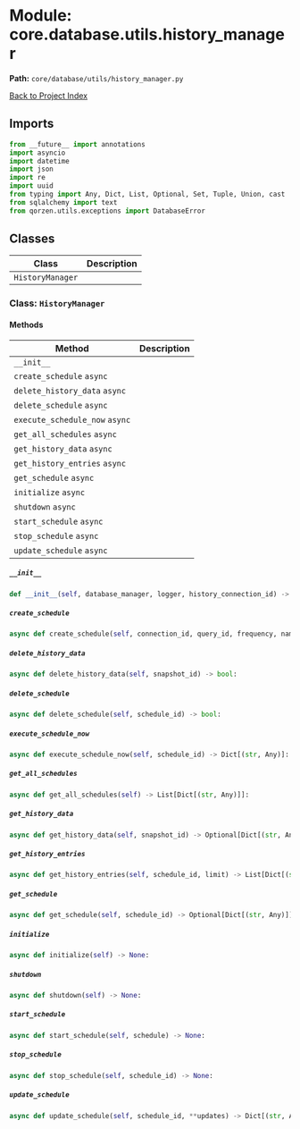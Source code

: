 # Module: core.database.utils.history_manager

**Path:** `core/database/utils/history_manager.py`

[Back to Project Index](../../../../index.md)

## Imports
```python
from __future__ import annotations
import asyncio
import datetime
import json
import re
import uuid
from typing import Any, Dict, List, Optional, Set, Tuple, Union, cast
from sqlalchemy import text
from qorzen.utils.exceptions import DatabaseError
```

## Classes

| Class | Description |
| --- | --- |
| `HistoryManager` |  |

### Class: `HistoryManager`

#### Methods

| Method | Description |
| --- | --- |
| `__init__` |  |
| `create_schedule` `async` |  |
| `delete_history_data` `async` |  |
| `delete_schedule` `async` |  |
| `execute_schedule_now` `async` |  |
| `get_all_schedules` `async` |  |
| `get_history_data` `async` |  |
| `get_history_entries` `async` |  |
| `get_schedule` `async` |  |
| `initialize` `async` |  |
| `shutdown` `async` |  |
| `start_schedule` `async` |  |
| `stop_schedule` `async` |  |
| `update_schedule` `async` |  |

##### `__init__`
```python
def __init__(self, database_manager, logger, history_connection_id) -> None:
```

##### `create_schedule`
```python
async def create_schedule(self, connection_id, query_id, frequency, name, description, retention_days) -> Dict[(str, Any)]:
```

##### `delete_history_data`
```python
async def delete_history_data(self, snapshot_id) -> bool:
```

##### `delete_schedule`
```python
async def delete_schedule(self, schedule_id) -> bool:
```

##### `execute_schedule_now`
```python
async def execute_schedule_now(self, schedule_id) -> Dict[(str, Any)]:
```

##### `get_all_schedules`
```python
async def get_all_schedules(self) -> List[Dict[(str, Any)]]:
```

##### `get_history_data`
```python
async def get_history_data(self, snapshot_id) -> Optional[Dict[(str, Any)]]:
```

##### `get_history_entries`
```python
async def get_history_entries(self, schedule_id, limit) -> List[Dict[(str, Any)]]:
```

##### `get_schedule`
```python
async def get_schedule(self, schedule_id) -> Optional[Dict[(str, Any)]]:
```

##### `initialize`
```python
async def initialize(self) -> None:
```

##### `shutdown`
```python
async def shutdown(self) -> None:
```

##### `start_schedule`
```python
async def start_schedule(self, schedule) -> None:
```

##### `stop_schedule`
```python
async def stop_schedule(self, schedule_id) -> None:
```

##### `update_schedule`
```python
async def update_schedule(self, schedule_id, **updates) -> Dict[(str, Any)]:
```
